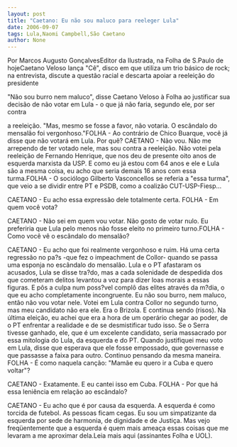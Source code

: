 ```yaml
---
layout: post
title: "Caetano: Eu não sou maluco para reeleger Lula"
date: 2006-09-07
tags: Lula,Naomi Campbell,São Caetano
author: None
---
```

Por Marcos Augusto Gon&ccedil;alvesEditor da Ilustrada, na Folha de S.Paulo de hojeCaetano Veloso lan&ccedil;a "C&ecirc;", disco em que utiliza um trio b&aacute;sico de rock; na entrevista, discute a quest&atilde;o racial e descarta apoiar a reelei&ccedil;&atilde;o do presidente 

"N&atilde;o sou burro nem maluco", disse Caetano Veloso &agrave; Folha ao justificar sua decis&atilde;o de n&atilde;o votar em Lula - o que j&aacute; n&atilde;o faria, segundo ele, por ser contra

a reelei&ccedil;&atilde;o. "Mas, mesmo se fosse a favor, n&atilde;o votaria. O esc&acirc;ndalo do mensal&atilde;o foi vergonhoso."FOLHA - Ao contr&aacute;rio de Chico Buarque, voc&ecirc; j&aacute; disse que n&atilde;o votar&aacute; em Lula. Por qu&ecirc;?&nbsp;CAETANO - N&atilde;o vou. N&atilde;o me arrependo de ter votado nele, mas sou contra a reelei&ccedil;&atilde;o. N&atilde;o votei pela reelei&ccedil;&atilde;o de Fernando Henrique, que nos deu de presente oito anos de esquerda marxista da USP. E como eu j&aacute; estou com 64 anos e ele e Lula s&atilde;o a mesma coisa, eu acho que seria demais 16 anos com essa turma.FOLHA - O soci&oacute;logo Gilberto Vasconcellos se referia a "essa turma", que veio a se dividir entre PT e PSDB, como a coaliz&atilde;o CUT-USP-Fiesp...

CAETANO - Eu acho essa express&atilde;o dele totalmente certa. FOLHA - Em quem voc&ecirc; vota? 

CAETANO - N&atilde;o sei em quem vou votar. N&atilde;o gosto de votar nulo. Eu preferiria que Lula pelo menos n&atilde;o fosse eleito no primeiro turno.FOLHA - Como voc&ecirc; v&ecirc; o esc&acirc;ndalo do mensal&atilde;o? 

CAETANO - Eu acho que foi realmente vergonhoso e ruim. H&aacute; uma certa regress&atilde;o no pa?s -que fez o impeachment de Collor- quando se passa uma esponja no esc&acirc;ndalo do mensal&atilde;o. Lula e o PT afastaram os acusados, Lula se disse tra?do, mas a cada solenidade de despedida dos que cometeram delitos levantou a voz para dizer loas morais a essas figuras. E p&ocirc;s a culpa num poss?vel compl&ocirc; das elites atrav&eacute;s da m?dia, o que eu acho completamente incongruente. Eu n&atilde;o sou burro, nem maluco, ent&atilde;o n&atilde;o vou votar nele. Votei em Lula contra Collor no segundo turno, mas meu candidato n&atilde;o era ele. Era o Brizola. E continua sendo (risos). Na &uacute;ltima elei&ccedil;&atilde;o, eu achei que era a hora de um oper&aacute;rio chegar ao poder, de o PT enfrentar a realidade e de se desmistificar tudo isso. Se o Serra tivesse ganhado, ele, que &eacute; um excelente candidato, seria massacrado por essa mitologia do Lula, da esquerda e do PT. Quando justifiquei meu voto em Lula, disse que esperava que ele fosse empossado, que governasse e que passasse a faixa para outro. Continuo pensando da mesma maneira. FOLHA - &Eacute; como naquela can&ccedil;&atilde;o: "Mam&atilde;e eu quero ir a Cuba e quero voltar"? 

CAETANO - Exatamente. E eu cantei isso em Cuba. FOLHA - Por que h&aacute; essa leni&ecirc;ncia em rela&ccedil;&atilde;o ao esc&acirc;ndalo? 

CAETANO - Eu acho que &eacute; por causa da esquerda. A esquerda &eacute; como torcida de futebol. As pessoas ficam cegas. Eu sou um simpatizante da esquerda por sede de harmonia, de dignidade e de Justi&ccedil;a. Mas vejo freq&uuml;entemente que a esquerda &eacute; quem mais amea&ccedil;a essas coisas que me levaram a me aproximar dela.Leia mais aqui (assinantes Folha e UOL).